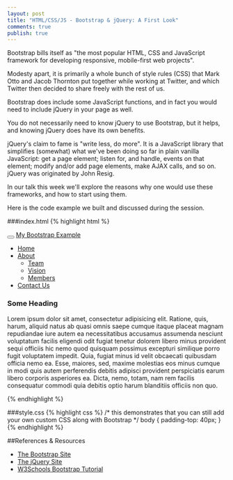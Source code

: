 ```yaml
---
layout: post
title: "HTML/CSS/JS - Bootstrap & jQuery: A First Look"
comments: true
publish: true
---
```


Bootstrap bills itself as "the most popular HTML, CSS and JavaScript framework for developing responsive, mobile-first web projects".

Modesty apart, it is primarily a whole bunch of style rules (CSS) that Mark Otto and Jacob Thornton put together while working at Twitter, and which Twitter then decided to share freely with the rest of us.

Bootstrap does include some JavaScript functions, and in fact you would need to include jQuery in your page as well. 

You do not necessarily need to know jQuery to use Bootstrap, but it helps, and knowing jQuery does have its own benefits.

jQuery's claim to fame is "write less, do more". It is a JavaScript library that simplifies (somewhat) what we've been doing so far in plain vanilla JavaScript: get a page element; listen for, and handle, events on that element; modify and/or add page elements, make AJAX calls, and so on. jQuery was originated by John Resig.

In our talk this week we'll explore the reasons why one would use these frameworks, and how to start using them.

Here is the code example we built and discussed during the session.

###index.html
{% highlight html %}
<!doctype html>
<html>

<head>
  <meta name="viewport" content="width=device-width, initial-scale=1">

  <title>Bootstrap Example</title>

  <!-- Bootstrap CSS -->
  <link rel="stylesheet" href="https://maxcdn.bootstrapcdn.com/bootstrap/3.3.5/css/bootstrap.min.css" />

  <!-- Link for optional custom CSS goes here -->
  <link rel="stylesheet" href="style.css" />

</head>

<body>

  <nav class="navbar navbar-inverse navbar-fixed-top">
    <div class="container-fluid">
      <div class="navbar-header">
        <button type="button" class="navbar-toggle" data-toggle="collapse" data-target="#divMenuList">
          <span class="icon-bar"></span>
          <span class="icon-bar"></span>
          <span class="icon-bar"></span>
        </button>
        <a class="navbar-brand" href="#">My Bootstrap Example</a>
      </div>
      <div id="divMenuList" class="collapse navbar-collapse">
        <ul class="nav navbar-nav">
          <li><a href="#">Home</a></li>
          <li class="dropdown">
            <a class="dropdown-toggle" data-toggle="dropdown" href="#">About<span class="caret"></span></a>
            <ul class="dropdown-menu">
              <li><a href="#">Team</a></li>
              <li><a href="#">Vision</a></li>
              <li><a href="#">Members</a></li>
            </ul>
          </li>
          <li><a href="#">Contact Us</a></li>
        </ul>
      </div>
    </div>
  </nav>

  <div class="container">
      <h3>Some Heading</h3>
      <p>Lorem ipsum dolor sit amet, consectetur adipisicing elit. Ratione, quis, harum, aliquid natus ab quasi omnis saepe cumque itaque placeat magnam repudiandae iure autem ea necessitatibus accusamus assumenda nesciunt voluptatum facilis
        eligendi odit fugiat tenetur dolorem libero minus provident sequi officiis hic nemo quod quisquam possimus excepturi similique porro fugit voluptatem impedit. Quia, fugiat minus id velit obcaecati quibusdam officia nemo ea. Esse, maiores, sed,
        maxime molestias eos minus cumque in modi quis autem perferendis debitis adipisci provident perspiciatis earum libero corporis asperiores ea. Dicta, nemo, totam, nam rem facilis consequatur commodi quia debitis optio harum blanditiis officiis
        non quo.</p>
  </div>

  <!-- jQuery -->
  <script src="https://ajax.googleapis.com/ajax/libs/jquery/2.1.4/jquery.min.js"></script>
  <!-- Bootstrap JavaScript -->
  <script src="https://maxcdn.bootstrapcdn.com/bootstrap/3.3.5/js/bootstrap.min.js"></script>

  <!-- script tag for optional custom JS goes here -->

</body>

</html>
{% endhighlight %}


###style.css
{% highlight css %}
/* 
this demonstrates that you can still add 
your own custom CSS along with Bootstrap 
*/
body {
    padding-top: 40px;
}
{% endhighlight %}


##References &amp; Resources

- [The Bootstrap Site](http://getbootstrap.com/)
- [The jQuery Site](https://jquery.com/)
- [W3Schools Bootstrap Tutorial](http://www.w3schools.com/bootstrap/)




